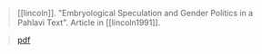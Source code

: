 > [[lincoln]]. "Embryological Speculation and Gender Politics in a Pahlavi Text". Article in [[lincoln1991]].

> [pdf](a/lincoln1991-embryological.pdf)